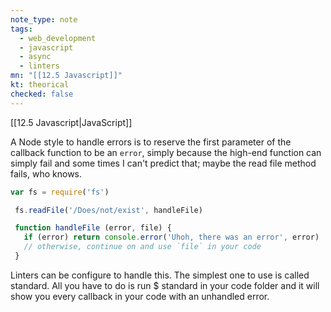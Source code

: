 ```yaml
---
note_type: note
tags:
  - web_development
  - javascript
  - async
  - linters
mn: "[[12.5 Javascript]]"
kt: theorical
checked: false
---
```

[[12.5 Javascript|JavaScript]]

A Node style to handle errors is to reserve the first parameter of the callback function to be an `error`, simply because the high-end function can simply fail and some times I can't predict that; maybe the read file method fails, who knows.

```js
var fs = require('fs')

 fs.readFile('/Does/not/exist', handleFile)

 function handleFile (error, file) {
   if (error) return console.error('Uhoh, there was an error', error)
   // otherwise, continue on and use `file` in your code
 }
```

Linters can be configure to handle this. The simplest one to use is called standard. All you have to do is run $ standard in your code folder and it will show you every callback in your code with an unhandled error.